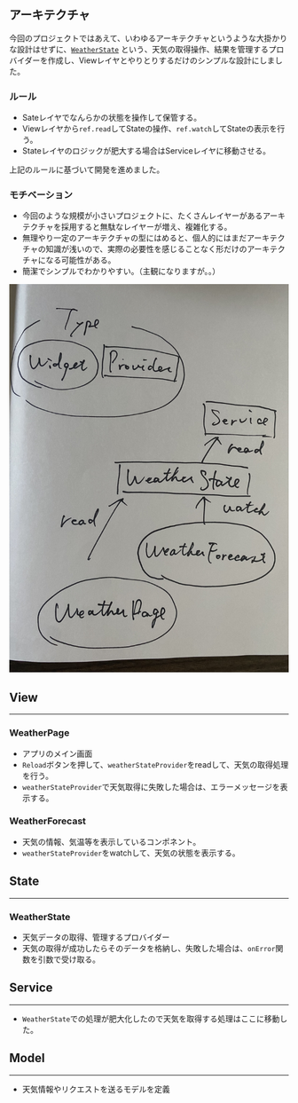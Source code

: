 ## アーキテクチャ

今回のプロジェクトではあえて、いわゆるアーキテクチャというような大掛かりな設計はせずに、[`WeatherState`](../lib/state/weather_state.dart)
という、天気の取得操作、結果を管理するプロバイダーを作成し、Viewレイヤとやりとりするだけのシンプルな設計にしました。

### ルール

* Sateレイヤでなんらかの状態を操作して保管する。
* Viewレイヤから`ref.read`してStateの操作、`ref.watch`してStateの表示を行う。
* Stateレイヤのロジックが肥大する場合はServiceレイヤに移動させる。

上記のルールに基づいて開発を進めました。

### モチベーション

* 今回のような規模が小さいプロジェクトに、たくさんレイヤーがあるアーキテクチャを採用すると無駄なレイヤーが増え、複雑化する。
* 無理やり一定のアーキテクチャの型にはめると、個人的にはまだアーキテクチャの知識が浅いので、実際の必要性を感じることなく形だけのアーキテクチャになる可能性がある。
* 簡潔でシンプルでわかりやすい。（主観になりますが。。）

<img height="700" src="image/architecture.jpg"></img>

## View

---

### WeatherPage

* アプリのメイン画面
* `Reload`ボタンを押して、`weatherStateProvider`をreadして、天気の取得処理を行う。
* `weatherStateProvider`で天気取得に失敗した場合は、エラーメッセージを表示する。

### WeatherForecast

* 天気の情報、気温等を表示しているコンポネント。
* `weatherStateProvider`をwatchして、天気の状態を表示する。

## State

 ---

### WeatherState

* 天気データの取得、管理するプロバイダー
* 天気の取得が成功したらそのデータを格納し、失敗した場合は、`onError`関数を引数で受け取る。

## Service

---

* `WeatherState`での処理が肥大化したので天気を取得する処理はここに移動した。

## Model

---

* 天気情報やリクエストを送るモデルを定義
